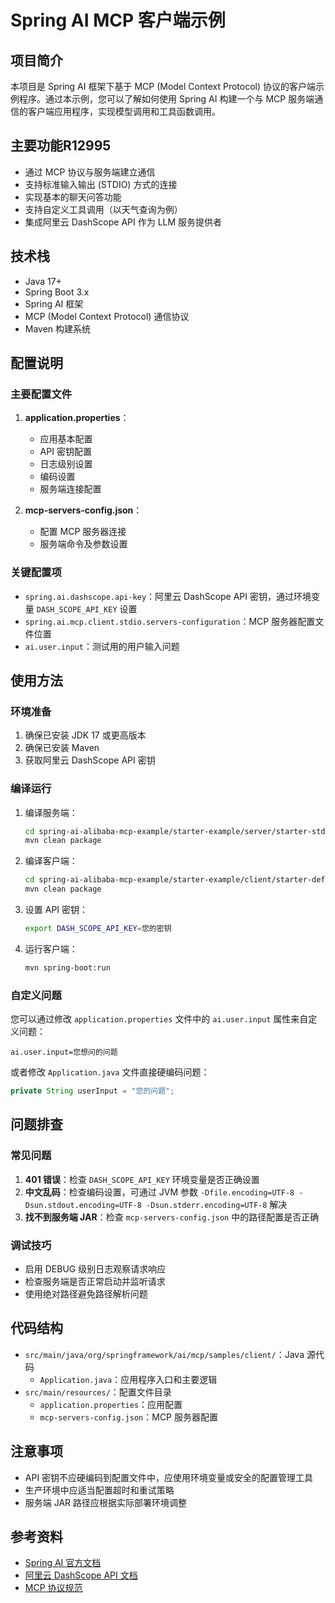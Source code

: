 # Spring AI MCP 客户端示例

## 项目简介

本项目是 Spring AI 框架下基于 MCP (Model Context Protocol) 协议的客户端示例程序。通过本示例，您可以了解如何使用 Spring AI 构建一个与 MCP 服务端通信的客户端应用程序，实现模型调用和工具函数调用。

## 主要功能R12995

- 通过 MCP 协议与服务端建立通信
- 支持标准输入输出 (STDIO) 方式的连接
- 实现基本的聊天问答功能
- 支持自定义工具调用（以天气查询为例）
- 集成阿里云 DashScope API 作为 LLM 服务提供者

## 技术栈

- Java 17+
- Spring Boot 3.x
- Spring AI 框架
- MCP (Model Context Protocol) 通信协议
- Maven 构建系统

## 配置说明

### 主要配置文件

1. **application.properties**：
    - 应用基本配置
    - API 密钥配置
    - 日志级别设置
    - 编码设置
    - 服务端连接配置

2. **mcp-servers-config.json**：
    - 配置 MCP 服务器连接
    - 服务端命令及参数设置

### 关键配置项

- `spring.ai.dashscope.api-key`：阿里云 DashScope API 密钥，通过环境变量 `DASH_SCOPE_API_KEY` 设置
- `spring.ai.mcp.client.stdio.servers-configuration`：MCP 服务器配置文件位置
- `ai.user.input`：测试用的用户输入问题

## 使用方法

### 环境准备

1. 确保已安装 JDK 17 或更高版本
2. 确保已安装 Maven
3. 获取阿里云 DashScope API 密钥

### 编译运行

1. 编译服务端：
   ```bash
   cd spring-ai-alibaba-mcp-example/starter-example/server/starter-stdio-server
   mvn clean package
   ```

2. 编译客户端：
   ```bash
   cd spring-ai-alibaba-mcp-example/starter-example/client/starter-default-client
   mvn clean package
   ```

3. 设置 API 密钥：
   ```bash
   export DASH_SCOPE_API_KEY=您的密钥
   ```

4. 运行客户端：
   ```bash
   mvn spring-boot:run
   ```

### 自定义问题

您可以通过修改 `application.properties` 文件中的 `ai.user.input` 属性来自定义问题：

```properties
ai.user.input=您想问的问题
```

或者修改 `Application.java` 文件直接硬编码问题：

```java
private String userInput = "您的问题";
```

## 问题排查

### 常见问题

1. **401 错误**：检查 `DASH_SCOPE_API_KEY` 环境变量是否正确设置
2. **中文乱码**：检查编码设置，可通过 JVM 参数 `-Dfile.encoding=UTF-8 -Dsun.stdout.encoding=UTF-8 -Dsun.stderr.encoding=UTF-8` 解决
3. **找不到服务端 JAR**：检查 `mcp-servers-config.json` 中的路径配置是否正确

### 调试技巧

- 启用 DEBUG 级别日志观察请求响应
- 检查服务端是否正常启动并监听请求
- 使用绝对路径避免路径解析问题

## 代码结构

- `src/main/java/org/springframework/ai/mcp/samples/client/`：Java 源代码
    - `Application.java`：应用程序入口和主要逻辑
- `src/main/resources/`：配置文件目录
    - `application.properties`：应用配置
    - `mcp-servers-config.json`：MCP 服务器配置

## 注意事项

- API 密钥不应硬编码到配置文件中，应使用环境变量或安全的配置管理工具
- 生产环境中应适当配置超时和重试策略
- 服务端 JAR 路径应根据实际部署环境调整

## 参考资料

- [Spring AI 官方文档](https://docs.spring.io/spring-ai/reference/)
- [阿里云 DashScope API 文档](https://help.aliyun.com/document_detail/2400395.html)
- [MCP 协议规范](https://modelcontextprotocol.ai/)